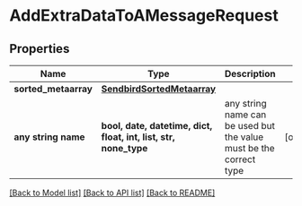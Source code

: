 # AddExtraDataToAMessageRequest


## Properties
Name | Type | Description | Notes
------------ | ------------- | ------------- | -------------
**sorted_metaarray** | [**SendbirdSortedMetaarray**](SendbirdSortedMetaarray.md) |  | 
**any string name** | **bool, date, datetime, dict, float, int, list, str, none_type** | any string name can be used but the value must be the correct type | [optional]

[[Back to Model list]](../README.md#documentation-for-models) [[Back to API list]](../README.md#documentation-for-api-endpoints) [[Back to README]](../README.md)


